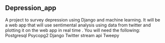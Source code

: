 ## Depression_app

A project to survey depression using Django and machine learning. It will be a web app that will use sentimental analysis using data from twitter and plotting it on the web app in real time .
You will need the following:
Postgresql 
Psycopg2
Django 
Twitter stream api
Tweepy
